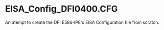 # EISA_Config_DFI0400.CFG
An atempt to create the DFI E586-IPE's EISA Configuration file from scratch.
